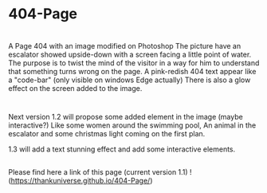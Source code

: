 #   404-Page
#
A Page 404 with an image modified on Photoshop
The picture have an escalator showed upside-down with a screen facing a little point of water.
The purpose is to twist the mind of the visitor in a way for him to understand that something turns wrong on the page.
A pink-redish 404 text appear like a "code-bar" (only visible on windows Edge actually)
There is also a glow effect on the screen added to the image.
#
Next version 1.2 will propose some added element in the image (maybe interactive?) 
Like some women around the swimming pool, 
An animal in the escalator and some christmas light coming on the first plan.

1.3 will add a text stunning effect and add some interactive elements.
##
Please find here a link of this page (current version 1.1)
!(https://thankuniverse.github.io/404-Page/)
